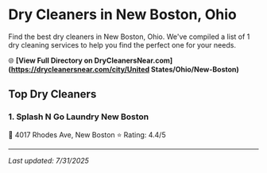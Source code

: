 # Dry Cleaners in New Boston, Ohio

Find the best dry cleaners in New Boston, Ohio. We've compiled a list of 1 dry cleaning services to help you find the perfect one for your needs.

🌐 **[View Full Directory on DryCleanersNear.com](https://drycleanersnear.com/city/United States/Ohio/New-Boston)**

## Top Dry Cleaners

### 1. Splash N Go Laundry New Boston
📍 4017 Rhodes Ave, New Boston
⭐ Rating: 4.4/5


---

*Last updated: 7/31/2025*
